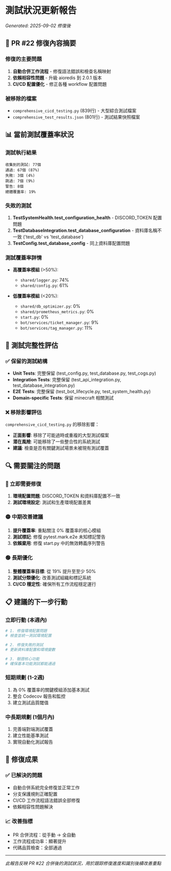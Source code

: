 # 測試狀況更新報告
*Generated: 2025-09-02 修復後*

## 🔧 PR #22 修復內容摘要

### 修復的主要問題
1. **自動合併工作流程** - 修復語法錯誤和檢查名稱映射
2. **依賴相容性問題** - 升級 aioredis 到 2.0.1 版本
3. **CI/CD 配置優化** - 修正各種 workflow 配置問題

### 被移除的檔案
- `comprehensive_cicd_testing.py` (839行) - 大型綜合測試檔案
- `comprehensive_test_results.json` (801行) - 測試結果快照檔案

## 📊 當前測試覆蓋率狀況

### 測試執行結果
```
收集到的測試: 77個
通過: 67個 (87%)
失敗: 3個 (4%)
跳過: 7個 (9%)
警告: 8個
總體覆蓋率: 19%
```

### 失敗的測試
1. **TestSystemHealth.test_configuration_health** - DISCORD_TOKEN 配置問題
2. **TestDatabaseIntegration.test_database_configuration** - 資料庫名稱不一致 ('test_db' vs 'test_database')
3. **TestConfig.test_database_config** - 同上資料庫配置問題

### 測試覆蓋率詳情
- **高覆蓋率模組** (>50%):
  - `shared/logger.py`: 74%
  - `shared/config.py`: 61%
  
- **低覆蓋率模組** (<20%):
  - `shared/db_optimizer.py`: 0%
  - `shared/prometheus_metrics.py`: 0% 
  - `start.py`: 0%
  - `bot/services/ticket_manager.py`: 9%
  - `bot/services/tag_manager.py`: 11%

## 🎯 測試完整性評估

### ✅ 保留的測試結構
- **Unit Tests**: 完整保留 (test_config.py, test_database.py, test_cogs.py)
- **Integration Tests**: 完整保留 (test_api_integration.py, test_database_integration.py)
- **E2E Tests**: 完整保留 (test_bot_lifecycle.py, test_system_health.py)
- **Domain-specific Tests**: 保留 minecraft 相關測試

### ❌ 移除影響評估
`comprehensive_cicd_testing.py` 的移除影響：
- **正面影響**: 移除了可能過時或重複的大型測試檔案
- **潜在風險**: 可能移除了一些整合性的系統測試
- **建議**: 檢查是否有關鍵測試場景未被現有測試覆蓋

## 🔍 需要關注的問題

### 🚨 立即需要修復
1. **環境配置問題**: DISCORD_TOKEN 和資料庫配置不一致
2. **測試環境設定**: 測試和生產環境配置差異

### 🟡 中期改善建議
1. **提升覆蓋率**: 重點關注 0% 覆蓋率的核心模組
2. **測試標記**: 修復 pytest.mark.e2e 未知標記警告
3. **依賴棄用**: 修復 start.py 中的無效轉義序列警告

### 🟢 長期優化
1. **整體覆蓋率目標**: 從 19% 提升至至少 50%
2. **測試分類優化**: 改善測試組織和標記系統
3. **CI/CD 穩定性**: 確保所有工作流程穩定運行

## 📋 建議的下一步行動

### 立即行動 (本週內)
```bash
# 1. 修復環境配置問題
# 檢查並統一測試環境配置

# 2. 修復失敗的測試
# 更新資料庫配置和環境變數

# 3. 驗證核心功能
# 確保基本功能測試都能通過
```

### 短期規劃 (1-2週)
1. 為 0% 覆蓋率的關鍵模組添加基本測試
2. 整合 Codecov 報告和監控
3. 建立測試品質閾值

### 中長期規劃 (1個月內)
1. 完善端對端測試覆蓋
2. 建立性能基準測試
3. 實現自動化測試報告

## 🎉 修復成果

### ✅ 已解決的問題
- 自動合併系統完全修復並正常工作
- 分支保護規則正確配置
- CI/CD 工作流程語法錯誤全部修復
- 依賴相容性問題解決

### 📈 改善指標
- PR 合併流程：從手動 → 全自動
- 工作流程成功率：顯著提升
- 代碼品質檢查：全部通過

---
*此報告反映 PR #22 合併後的測試狀況，用於跟踪修復進度和識別後續改善重點*